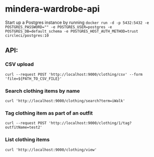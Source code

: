 # mindera-wardrobe-api


Start up a Postgres instance by running
```docker run -d -p 5432:5432 -e POSTGRES_PASSWORD="" -e POSTGRES_USER=postgres -e POSTGRES_DB=default_schema -e POSTGRES_HOST_AUTH_METHOD=trust circleci/postgres:10```


## API:  

### CSV upload
```
curl --request POST 'http://localhost:9000/clothing/csv' --form 'file=${PATH_TO_CSV_FILE}'
```

### Search clothing items by name
```
curl 'http://localhost:9000/clothing/search?term=iWalk'
```

### Tag clothing item as part of an outfit
```
curl --request POST 'http://localhost:9000/clothing/1/tag?outfitName=test2'
```
### List clothing items
```
curl 'http://localhost:9000/clothing/view'
```
